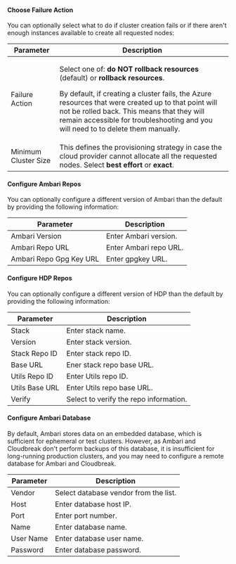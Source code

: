 
#### Choose Failure Action

You can optionally select what to do if cluster creation fails or if there aren't enough instances available to create all requested nodes:

| Parameter | Description |
|---|---|
| Failure Action | <p>Select one of: **do NOT rollback resources** (default) or **rollback resources**. </p><p>By default, if creating a cluster fails, the Azure resources that were created up to that point will not be rolled back. This means that they will remain accessible for troubleshooting and you will need to to delete them manually.</p> |
| Minimum Cluster Size | This defines the provisioning strategy in case the cloud provider cannot allocate all the requested nodes. Select **best effort** or **exact**.  |


#### Configure Ambari Repos

You can optionally configure a different version of Ambari than the default by providing the following information:

| Parameter | Description |
|---|---|
| Ambari Version| Enter Ambari version. |
| Ambari Repo URL | Enter Ambari repo URL. |
| Ambari Repo Gpg Key URL | Enter gpgkey URL. |


#### Configure HDP Repos

You can optionally configure a different version of HDP than the default by providing the following information:

| Parameter | Description |
|---|---|
| Stack | Enter stack name. |
| Version | Enter stack version. |
| Stack Repo ID | Enter stack repo ID. |
| Base URL| Ener stack repo base URL. |
| Utils Repo ID | Enter Utils repo ID. |
| Utils Base URL | Enter Utils repo base URL. |
| Verify | Select to verify the repo information. |


#### Configure Ambari Database

By default, Ambari stores data on an embedded database, which is sufficient for ephemeral or test clusters. However, as Ambari and Cloudbreak don't perform backups of this database, it is insufficient for long-running production clusters, and you may need to configure a remote database for Ambari and Cloudbreak.

| Parameter | Description |
|---|---|
| Vendor | Select database vendor from the list. |
| Host | Enter database host IP. |
| Port | Enter port number. |
| Name | Enter database name. |
| User Name | Enter database user name. |
| Password | Enter database password. |

